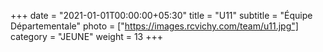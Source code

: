 +++
date = "2021-01-01T00:00:00+05:30"
title = "U11"
subtitle = "Équipe Départementale"
photo = ["https://images.rcvichy.com/team/u11.jpg"]
category = "JEUNE"
weight = 13
+++ 

